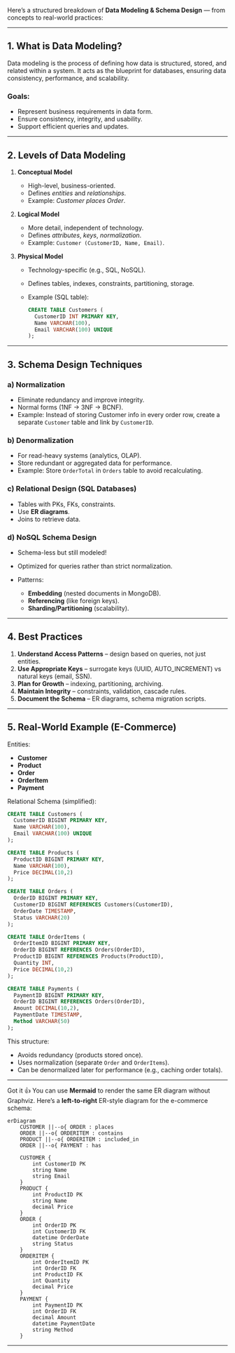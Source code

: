 Here’s a structured breakdown of **Data Modeling & Schema Design** — from concepts to real-world practices:

---

## 1. **What is Data Modeling?**

Data modeling is the process of defining how data is structured, stored, and related within a system. It acts as the blueprint for databases, ensuring data consistency, performance, and scalability.

### Goals:

* Represent business requirements in data form.
* Ensure consistency, integrity, and usability.
* Support efficient queries and updates.

---

## 2. **Levels of Data Modeling**

1. **Conceptual Model**

   * High-level, business-oriented.
   * Defines *entities* and *relationships*.
   * Example: *Customer places Order*.

2. **Logical Model**

   * More detail, independent of technology.
   * Defines *attributes*, *keys*, *normalization*.
   * Example: `Customer (CustomerID, Name, Email)`.

3. **Physical Model**

   * Technology-specific (e.g., SQL, NoSQL).
   * Defines tables, indexes, constraints, partitioning, storage.
   * Example (SQL table):

     ```sql
     CREATE TABLE Customers (
       CustomerID INT PRIMARY KEY,
       Name VARCHAR(100),
       Email VARCHAR(100) UNIQUE
     );
     ```

---

## 3. **Schema Design Techniques**

### a) **Normalization**

* Eliminate redundancy and improve integrity.
* Normal forms (1NF → 3NF → BCNF).
* Example: Instead of storing Customer info in every order row, create a separate `Customer` table and link by `CustomerID`.

### b) **Denormalization**

* For read-heavy systems (analytics, OLAP).
* Store redundant or aggregated data for performance.
* Example: Store `OrderTotal` in `Orders` table to avoid recalculating.

### c) **Relational Design (SQL Databases)**

* Tables with PKs, FKs, constraints.
* Use **ER diagrams**.
* Joins to retrieve data.

### d) **NoSQL Schema Design**

* Schema-less but still modeled!
* Optimized for queries rather than strict normalization.
* Patterns:

  * **Embedding** (nested documents in MongoDB).
  * **Referencing** (like foreign keys).
  * **Sharding/Partitioning** (scalability).

---

## 4. **Best Practices**

1. **Understand Access Patterns** – design based on queries, not just entities.
2. **Use Appropriate Keys** – surrogate keys (UUID, AUTO_INCREMENT) vs natural keys (email, SSN).
3. **Plan for Growth** – indexing, partitioning, archiving.
4. **Maintain Integrity** – constraints, validation, cascade rules.
5. **Document the Schema** – ER diagrams, schema migration scripts.

---

## 5. **Real-World Example (E-Commerce)**

Entities:

* **Customer**
* **Product**
* **Order**
* **OrderItem**
* **Payment**

Relational Schema (simplified):

```sql
CREATE TABLE Customers (
  CustomerID BIGINT PRIMARY KEY,
  Name VARCHAR(100),
  Email VARCHAR(100) UNIQUE
);

CREATE TABLE Products (
  ProductID BIGINT PRIMARY KEY,
  Name VARCHAR(100),
  Price DECIMAL(10,2)
);

CREATE TABLE Orders (
  OrderID BIGINT PRIMARY KEY,
  CustomerID BIGINT REFERENCES Customers(CustomerID),
  OrderDate TIMESTAMP,
  Status VARCHAR(20)
);

CREATE TABLE OrderItems (
  OrderItemID BIGINT PRIMARY KEY,
  OrderID BIGINT REFERENCES Orders(OrderID),
  ProductID BIGINT REFERENCES Products(ProductID),
  Quantity INT,
  Price DECIMAL(10,2)
);

CREATE TABLE Payments (
  PaymentID BIGINT PRIMARY KEY,
  OrderID BIGINT REFERENCES Orders(OrderID),
  Amount DECIMAL(10,2),
  PaymentDate TIMESTAMP,
  Method VARCHAR(50)
);
```

This structure:

* Avoids redundancy (products stored once).
* Uses normalization (separate `Order` and `OrderItems`).
* Can be denormalized later for performance (e.g., caching order totals).

---

Got it 👍 You can use **Mermaid** to render the same ER diagram without Graphviz.
Here’s a **left-to-right** ER-style diagram for the e-commerce schema:

```mermaid
erDiagram
    CUSTOMER ||--o{ ORDER : places
    ORDER ||--o{ ORDERITEM : contains
    PRODUCT ||--o{ ORDERITEM : included_in
    ORDER ||--o{ PAYMENT : has

    CUSTOMER {
        int CustomerID PK
        string Name
        string Email
    }
    PRODUCT {
        int ProductID PK
        string Name
        decimal Price
    }
    ORDER {
        int OrderID PK
        int CustomerID FK
        datetime OrderDate
        string Status
    }
    ORDERITEM {
        int OrderItemID PK
        int OrderID FK
        int ProductID FK
        int Quantity
        decimal Price
    }
    PAYMENT {
        int PaymentID PK
        int OrderID FK
        decimal Amount
        datetime PaymentDate
        string Method
    }
```

---
